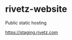 # rivetz-website
Public static hosting

<a target='_blank' href='https://staging.rivetz.com'>https://staging.rivetz.com</a>

